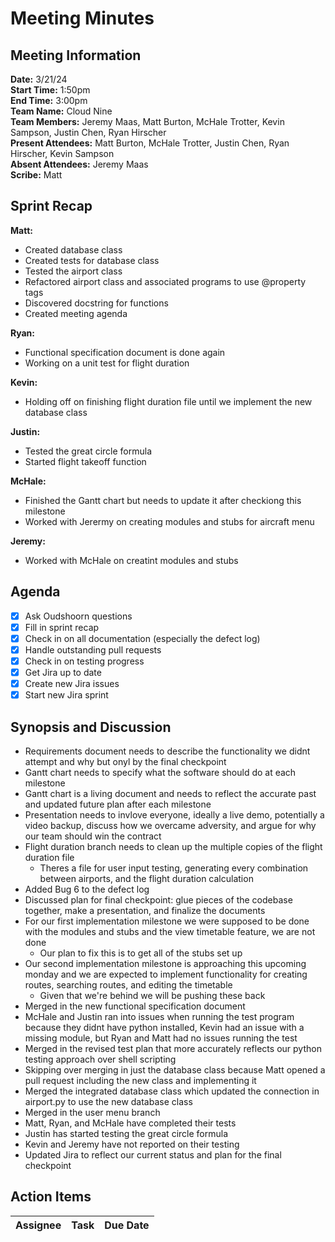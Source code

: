 # Meeting Minutes

## Meeting Information

**Date:** 3/21/24  
**Start Time:** 1:50pm  
**End Time:** 3:00pm  
**Team Name:** Cloud Nine  
**Team Members:** Jeremy Maas, Matt Burton, McHale Trotter, Kevin Sampson, Justin Chen, Ryan Hirscher  
**Present Attendees:** Matt Burton, McHale Trotter, Justin Chen, Ryan Hirscher, Kevin Sampson  
**Absent Attendees:** Jeremy Maas  
**Scribe:** Matt  

## Sprint Recap

**Matt:**

- Created database class
- Created tests for database class
- Tested the airport class
- Refactored airport class and associated programs to use @property tags
- Discovered docstring for functions
- Created meeting agenda

**Ryan:**

- Functional specification document is done again
- Working on a unit test for flight duration

**Kevin:**

- Holding off on finishing flight duration file until we implement the new database class

**Justin:**

- Tested the great circle formula
- Started flight takeoff function

**McHale:**

- Finished the Gantt chart but needs to update it after checkiong this milestone
- Worked with Jerermy on creating modules and stubs for aircraft menu

**Jeremy:**

- Worked with McHale on creatint modules and stubs

## Agenda

- [X] Ask Oudshoorn questions
- [X] Fill in sprint recap
- [X] Check in on all documentation (especially the defect log)
- [X] Handle outstanding pull requests
- [X] Check in on testing progress
- [X] Get Jira up to date
- [X] Create new Jira issues
- [X] Start new Jira sprint

## Synopsis and Discussion

- Requirements document needs to describe the functionality we didnt attempt and why but onyl by the final checkpoint
- Gantt chart needs to specify what the software should do at each milestone
- Gantt chart is a living document and needs to reflect the accurate past and updated future plan after each milestone
- Presentation needs to invlove everyone, ideally a live demo, potentially a video backup, discuss how we overcame adversity, and argue for why our team should win the contract
- Flight duration branch needs to clean up the multiple copies of the flight duration file
  - Theres a file for user input testing, generating every combination between airports, and the flight duration calculation
- Added Bug 6 to the defect log
- Discussed plan for final checkpoint: glue pieces of the codebase together, make  a presentation, and finalize the documents
- For our first implementation milestone we were supposed to be done with the modules and stubs and the view timetable feature, we are not done
  - Our plan to fix this is to get all of the stubs set up
- Our second implementation milestone is approaching this upcoming monday and we are expected to implement functionality for creating routes, searching routes, and editing the timetable
  - Given that we're behind we will be pushing these back
- Merged in the new functional specification document
- McHale and Justin ran into issues when running the test program because they didnt have python installed, Kevin had an issue with a missing module, but Ryan and Matt had no issues running the test
- Merged in the revised test plan that more accurately reflects our python testing approach over shell scripting
- Skipping over merging in just the database class because Matt opened a pull request including the new class and implementing it
- Merged the integrated database class which updated the connection in airport.py to use the new database class
- Merged in the user menu branch
- Matt, Ryan, and McHale have completed their tests
- Justin has started testing the great circle formula
- Kevin and Jeremy have not reported on their testing
- Updated Jira to reflect our current status and plan for the final checkpoint

## Action Items

| **Assignee**        | **Task**                                          | **Due Date**  |
|---------------------|---------------------------------------------------|---------------|
